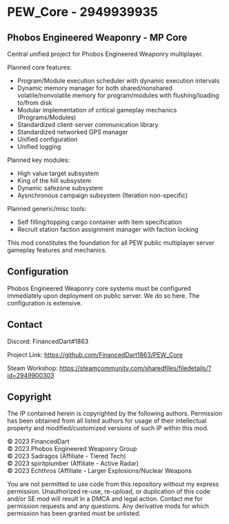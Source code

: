 # PEW_Core - 2949939935
 
## Phobos Engineered Weaponry - MP Core

Central unified project for Phobos Engineered Weaponry multiplayer.

Planned core features:
- Program/Module execution scheduler with dynamic execution intervals
- Dynamic memory manager for both shared/nonshared volatile/nonvolatile memory for program/modules with flushing/loading to/from disk
- Modular implementation of critical gameplay mechanics (Programs/Modules)
- Standardized client-server communication library
- Standardized networked GPS manager
- Unified configuration
- Unified logging

Planned key modules:
- High value target subsystem
- King of the hill subsystem
- Dynamic safezone subsystem
- Aysnchronous campaign subsystem (Iteration non-specific)

Planned generic/misc tools:
- Self filling/topping cargo container with item specification
- Recruit station faction assignment manager with faction locking

This mod constitutes the foundation for all PEW public multiplayer server gameplay features and mechanics.

## Configuration

Phobos Engineered Weaponry core systems must be configured immediately upon deployment on public server. We do so here. The configuration is extensive.

## Contact

Discord: FinancedDart#1863

Project Link: https://github.com/FinancedDart1863/PEW_Core

Steam Workshop: https://steamcommunity.com/sharedfiles/filedetails/?id=2949900303

## Copyright

The IP contained herein is copyrighted by the following authors.
Permission has been obtained from all listed authors for usage of their intellectual property and modified/customized versions of such IP within this mod.

© 2023 FinancedDart <br />
© 2023 Phobos Engineered Weaponry Group <br />
© 2023 Sadragos (Affiliate - Tiered Tech) <br />
© 2023 spiritplumber (Affiliate - Active Radar) <br />
© 2023 Echthros (Affiliate - Larger Explosions/Nuclear Weapons <br />

You are not permitted to use code from this repository without my express permission. Unauthorized re-use, re-upload, or duplication of this code and/or SE mod will
result in a DMCA and legal action. Contact me for permission requests and any questions. Any derivative mods for which permission has been granted must be unlisted.